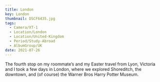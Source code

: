 ```yaml
---
title: London
key: London
thumbnail: DSCF6435.jpg
tags:
  - Camera/XT-1
  - Location/London
  - Location/United-Kingdom
  - Period/Study-Abroad
  - AlbumGroup/UK
date: 2021-07-26
---
```

The fourth stop on my roommate’s and my Easter travel from Lyon, Victoria and I took a few days in London, where we explored Shoreditch, the downtown, and (of course) the Warner Bros Harry Potter Museum.
